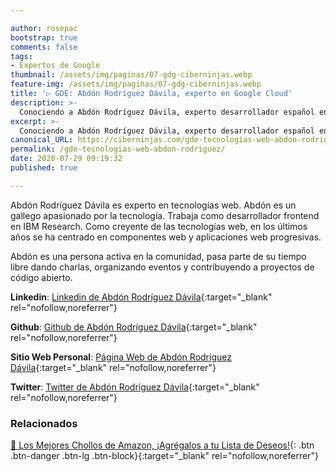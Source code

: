 ```yaml
---

author: rosepac
bootstrap: true
comments: false
tags:
- Expertos de Google
thumbnail: /assets/img/paginas/07-gdg-ciberninjas.webp
feature-img: /assets/img/paginas/07-gdg-ciberninjas.webp
title: '▷ GDE: Abdón Rodríguez Dávila, experto en Google Cloud'
description: >-
  Conociendo a Abdón Rodríguez Dávila, experto desarrollador español en la tecnología G Suite he incluido en el programa de Expertos de Desarrolladores de Google 2020.
excerpt: >-
  Conociendo a Abdón Rodríguez Dávila, experto desarrollador español en la tecnología G Suite he incluido en el programa de Expertos de Desarrolladores de Google 2020.
canonical_URL: https://ciberninjas.com/gde-tecnologias-web-abdon-rodriguez/
permalink: /gde-tecnologias-web-abdon-rodriguez/
date: 2020-07-29 09:19:32
published: true

---
```


Abdón Rodríguez Dávila es experto en tecnologías web. Abdón es un gallego apasionado por la tecnología. Trabaja como desarrollador frontend en IBM Research. Como creyente de las tecnologías web, en los últimos años se ha centrado en componentes web y aplicaciones web progresivas.

Abdón es una persona activa en la comunidad, pasa parte de su tiempo libre dando charlas, organizando eventos y contribuyendo a proyectos de código abierto.

**Linkedin**: [Linkedin de Abdón Rodríguez Dávila](https://www.linkedin.com/in/abdonrd){:target="_blank" rel="nofollow,noreferrer"}

**Github**: [Github de Abdón Rodríguez Dávila](https://github.com/abdonrd){:target="_blank" rel="nofollow,noreferrer"}

**Sitio Web Personal**: [Página Web de Abdón Rodríguez Dávila](https://abdonrd.com/){:target="_blank" rel="nofollow,noreferrer"}

**Twitter**: [Twitter de Abdón Rodríguez Dávila](https://twitter.com/abdonrd){:target="_blank" rel="nofollow,noreferrer"}
<!-- https://developers.google.com/community/experts/directory/profile/profile-carlos_sanchez -->

### **Relacionados** <!-- omit in toc -->

[🛒 Los Mejores Chollos de Amazon, ¡Agrégalos a tu Lista de Deseos!](https://www.amazon.es/shop/cibercursos "Los Mejores Chollos de Amazon, Ofertas Flash, Black Monday y Amazon Prime Day"){: .btn .btn-danger .btn-lg .btn-block}{:target="_blank" rel="nofollow,noreferrer"}